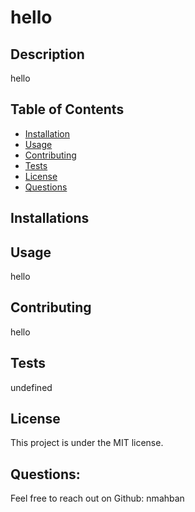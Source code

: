 # hello
  ## Description
  hello
  
  ## Table of Contents
  - [Installation](#installation)
  - [Usage](#usage)
  - [Contributing](#contributing)
  - [Tests](#tests)
  - [License](#license)
  - [Questions](#questions)
  
## Installations

## Usage
hello

## Contributing
hello

## Tests
undefined

## License
This project is under the MIT license.

## Questions:
Feel free to reach out on Github: nmahban
